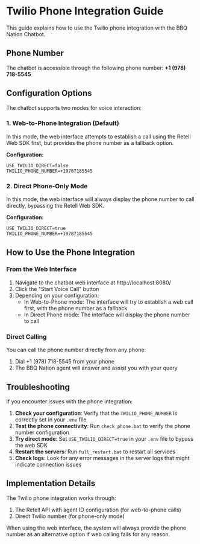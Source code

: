 # Twilio Phone Integration Guide

This guide explains how to use the Twilio phone integration with the BBQ Nation Chatbot.

## Phone Number

The chatbot is accessible through the following phone number:
**+1 (978) 718-5545**

## Configuration Options

The chatbot supports two modes for voice interaction:

### 1. Web-to-Phone Integration (Default)

In this mode, the web interface attempts to establish a call using the Retell Web SDK first, but provides the phone number as a fallback option.

**Configuration:**
```
USE_TWILIO_DIRECT=false
TWILIO_PHONE_NUMBER=+19787185545
```

### 2. Direct Phone-Only Mode

In this mode, the web interface will always display the phone number to call directly, bypassing the Retell Web SDK.

**Configuration:**
```
USE_TWILIO_DIRECT=true
TWILIO_PHONE_NUMBER=+19787185545
```

## How to Use the Phone Integration

### From the Web Interface

1. Navigate to the chatbot web interface at http://localhost:8080/
2. Click the "Start Voice Call" button
3. Depending on your configuration:
   - In Web-to-Phone mode: The interface will try to establish a web call first, with the phone number as a fallback
   - In Direct Phone mode: The interface will display the phone number to call

### Direct Calling

You can call the phone number directly from any phone:

1. Dial +1 (978) 718-5545 from your phone
2. The BBQ Nation agent will answer and assist you with your query

## Troubleshooting

If you encounter issues with the phone integration:

1. **Check your configuration**: Verify that the `TWILIO_PHONE_NUMBER` is correctly set in your `.env` file
2. **Test the phone connectivity**: Run `check_phone.bat` to verify the phone number configuration
3. **Try direct mode**: Set `USE_TWILIO_DIRECT=true` in your `.env` file to bypass the web SDK
4. **Restart the servers**: Run `full_restart.bat` to restart all services
5. **Check logs**: Look for any error messages in the server logs that might indicate connection issues

## Implementation Details

The Twilio phone integration works through:

1. The Retell API with agent ID configuration (for web-to-phone calls)
2. Direct Twilio number (for phone-only mode)

When using the web interface, the system will always provide the phone number as an alternative option if web calling fails for any reason. 